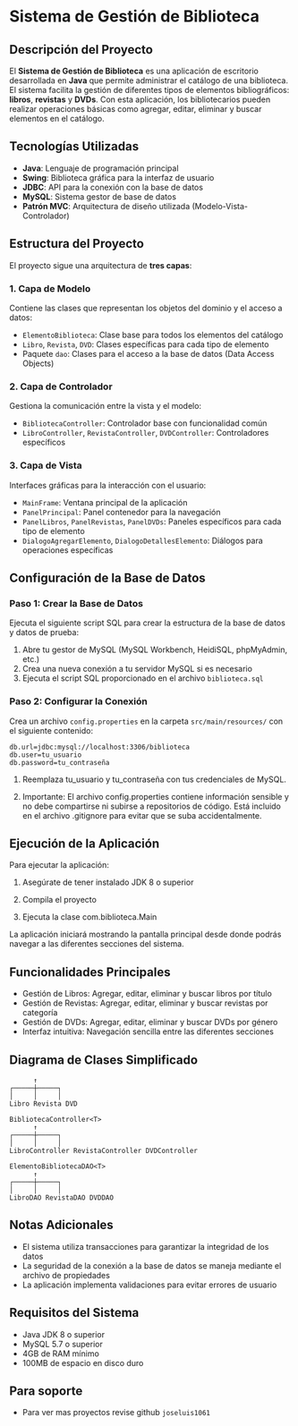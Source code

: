 # Sistema de Gestión de Biblioteca

## Descripción del Proyecto

El **Sistema de Gestión de Biblioteca** es una aplicación de escritorio desarrollada en **Java** que permite administrar el catálogo de una biblioteca. El sistema facilita la gestión de diferentes tipos de elementos bibliográficos: **libros**, **revistas** y **DVDs**. Con esta aplicación, los bibliotecarios pueden realizar operaciones básicas como agregar, editar, eliminar y buscar elementos en el catálogo.

## Tecnologías Utilizadas

- **Java**: Lenguaje de programación principal
- **Swing**: Biblioteca gráfica para la interfaz de usuario
- **JDBC**: API para la conexión con la base de datos
- **MySQL**: Sistema gestor de base de datos
- **Patrón MVC**: Arquitectura de diseño utilizada (Modelo-Vista-Controlador)

## Estructura del Proyecto

El proyecto sigue una arquitectura de **tres capas**:

### 1. Capa de Modelo

Contiene las clases que representan los objetos del dominio y el acceso a datos:

- `ElementoBiblioteca`: Clase base para todos los elementos del catálogo
- `Libro`, `Revista`, `DVD`: Clases específicas para cada tipo de elemento
- Paquete `dao`: Clases para el acceso a la base de datos (Data Access Objects)

### 2. Capa de Controlador

Gestiona la comunicación entre la vista y el modelo:

- `BibliotecaController`: Controlador base con funcionalidad común
- `LibroController`, `RevistaController`, `DVDController`: Controladores específicos

### 3. Capa de Vista

Interfaces gráficas para la interacción con el usuario:

- `MainFrame`: Ventana principal de la aplicación
- `PanelPrincipal`: Panel contenedor para la navegación
- `PanelLibros`, `PanelRevistas`, `PanelDVDs`: Paneles específicos para cada tipo de elemento
- `DialogoAgregarElemento`, `DialogoDetallesElemento`: Diálogos para operaciones específicas

## Configuración de la Base de Datos

### Paso 1: Crear la Base de Datos

Ejecuta el siguiente script SQL para crear la estructura de la base de datos y datos de prueba:

1. Abre tu gestor de MySQL (MySQL Workbench, HeidiSQL, phpMyAdmin, etc.)
2. Crea una nueva conexión a tu servidor MySQL si es necesario
3. Ejecuta el script SQL proporcionado en el archivo `biblioteca.sql`

### Paso 2: Configurar la Conexión

Crea un archivo `config.properties` en la carpeta `src/main/resources/` con el siguiente contenido:

```properties
db.url=jdbc:mysql://localhost:3306/biblioteca
db.user=tu_usuario
db.password=tu_contraseña
```

1. Reemplaza tu_usuario y tu_contraseña con tus credenciales de MySQL.

2. Importante: El archivo config.properties contiene información sensible y no debe compartirse ni subirse a repositorios de código. Está incluido en el archivo .gitignore para evitar que se suba accidentalmente.

## Ejecución de la Aplicación
Para ejecutar la aplicación:

1. Asegúrate de tener instalado JDK 8 o superior

2. Compila el proyecto

3. Ejecuta la clase com.biblioteca.Main

La aplicación iniciará mostrando la pantalla principal desde donde podrás navegar a las diferentes secciones del sistema.

## Funcionalidades Principales
- Gestión de Libros: Agregar, editar, eliminar y buscar libros por título
- Gestión de Revistas: Agregar, editar, eliminar y buscar revistas por categoría
- Gestión de DVDs: Agregar, editar, eliminar y buscar DVDs por género
- Interfaz intuitiva: Navegación sencilla entre las diferentes secciones

## Diagrama de Clases Simplificado
```ElementoBiblioteca
      ↑
┌─────┼─────┐
│     │     │
Libro Revista DVD

BibliotecaController<T>
      ↑
┌─────┼─────┐
│     │     │
LibroController RevistaController DVDController

ElementoBibliotecaDAO<T>
      ↑
┌─────┼─────┐
│     │     │
LibroDAO RevistaDAO DVDDAO
```

## Notas Adicionales
- El sistema utiliza transacciones para garantizar la integridad de los datos
- La seguridad de la conexión a la base de datos se maneja mediante el archivo de propiedades
- La aplicación implementa validaciones para evitar errores de usuario

## Requisitos del Sistema
- Java JDK 8 o superior
- MySQL 5.7 o superior
- 4GB de RAM mínimo
- 100MB de espacio en disco duro

## Para soporte
- Para ver mas proyectos revise github `joseluis1061`
